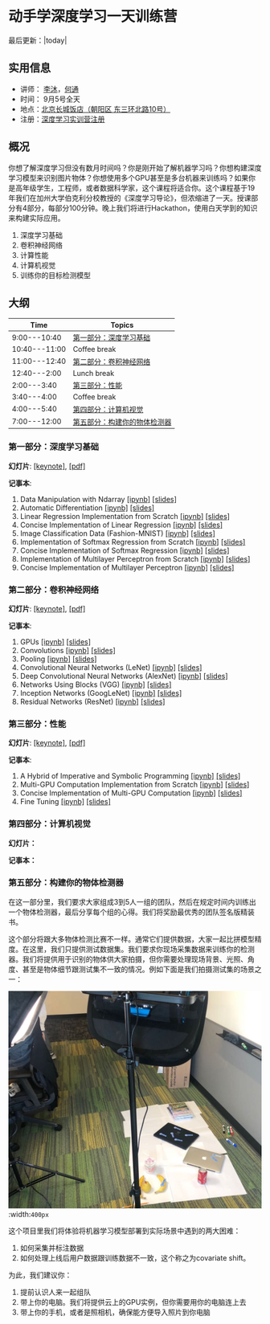 # 动手学深度学习一天训练营

最后更新：|today|

## 实用信息

- 讲师： [李沐](https://github.com/mli)，[何通]( https://github.com/hetong007)
- 时间： 9月5号全天
- 地点：[北京长城饭店（朝阳区 东三环北路10号）](https://j.map.baidu.com/39/Smg)
- 注册：[深度学习实训营注册](https://aiprocon.csdn.net/m/topic/ai_procon/ticket)

## 概况

你想了解深度学习但没有数月时间吗？你是刚开始了解机器学习吗？你想构建深度学习模型来识别图片物体？你想使用多个GPU甚至是多台机器来训练吗？如果你是高年级学生，工程师，或者数据科学家，这个课程将适合你。这个课程基于19年我们在加州大学伯克利分校教授的《深度学习导论》，但浓缩进了一天。授课部分有4部分，每部分100分钟。晚上我们将进行Hackathon，使用白天学到的知识来构建实际应用。

1. 深度学习基础
2. 卷积神经网络
3. 计算性能
4. 计算机视觉
5. 训练你的目标检测模型

## 大纲


| Time | Topics |
| --- | --- |
| 9:00---10:40 | [第一部分：深度学习基础](#id7) |
| 10:40---11:00 | Coffee break |
| 11:00---12:40 | [第二部分：卷积神经网络](#id8) |
| 12:40---2:00 | Lunch break |
| 2:00---3:40 | [第三部分：性能](#id9) |
| 3:40---4:00 | Coffee break |
| 4:00---5:40 | [第四部分：计算机视觉](#id10) |
| 7:00---12:00 | [第五部分：构建你的物体检测器](#id11) |

### 第一部分：深度学习基础

**幻灯片**: [[keynote]](slides/Part-1.key), [[pdf]](slides/Part-1.pdf)

**记事本**:

1. Data Manipulation with Ndarray  [[ipynb]](https://github.com/mli/d2l-1day-notebooks/blob/master/notebooks-1/1-ndarray.ipynb)  [[slides]](https://nbviewer.jupyter.org/format/slides/github/mli/d2l-1day-notebooks/blob/master/notebooks-1/1-ndarray.ipynb#/)
1. Automatic Differentiation  [[ipynb]](https://github.com/mli/d2l-1day-notebooks/blob/master/notebooks-1/2-autograd.ipynb)  [[slides]](https://nbviewer.jupyter.org/format/slides/github/mli/d2l-1day-notebooks/blob/master/notebooks-1/2-autograd.ipynb#/)
1. Linear Regression Implementation from Scratch  [[ipynb]](https://github.com/mli/d2l-1day-notebooks/blob/master/notebooks-1/3-linear-regression-scratch.ipynb)  [[slides]](https://nbviewer.jupyter.org/format/slides/github/mli/d2l-1day-notebooks/blob/master/notebooks-1/3-linear-regression-scratch.ipynb#/)
1. Concise Implementation of Linear Regression  [[ipynb]](https://github.com/mli/d2l-1day-notebooks/blob/master/notebooks-1/4-linear-regression-gluon.ipynb)  [[slides]](https://nbviewer.jupyter.org/format/slides/github/mli/d2l-1day-notebooks/blob/master/notebooks-1/4-linear-regression-gluon.ipynb#/)
1. Image Classification Data (Fashion-MNIST)  [[ipynb]](https://github.com/mli/d2l-1day-notebooks/blob/master/notebooks-1/5-fashion-mnist.ipynb)  [[slides]](https://nbviewer.jupyter.org/format/slides/github/mli/d2l-1day-notebooks/blob/master/notebooks-1/5-fashion-mnist.ipynb#/)
1. Implementation of Softmax Regression from Scratch  [[ipynb]](https://github.com/mli/d2l-1day-notebooks/blob/master/notebooks-1/6-softmax-regression-scratch.ipynb)  [[slides]](https://nbviewer.jupyter.org/format/slides/github/mli/d2l-1day-notebooks/blob/master/notebooks-1/6-softmax-regression-scratch.ipynb#/)
1. Concise Implementation of Softmax Regression  [[ipynb]](https://github.com/mli/d2l-1day-notebooks/blob/master/notebooks-1/7-softmax-regression-gluon.ipynb)  [[slides]](https://nbviewer.jupyter.org/format/slides/github/mli/d2l-1day-notebooks/blob/master/notebooks-1/7-softmax-regression-gluon.ipynb#/)
1. Implementation of Multilayer Perceptron from Scratch  [[ipynb]](https://github.com/mli/d2l-1day-notebooks/blob/master/notebooks-1/8-mlp-scratch.ipynb)  [[slides]](https://nbviewer.jupyter.org/format/slides/github/mli/d2l-1day-notebooks/blob/master/notebooks-1/8-mlp-scratch.ipynb#/)
1. Concise Implementation of Multilayer Perceptron  [[ipynb]](https://github.com/mli/d2l-1day-notebooks/blob/master/notebooks-1/9-mlp-gluon.ipynb)  [[slides]](https://nbviewer.jupyter.org/format/slides/github/mli/d2l-1day-notebooks/blob/master/notebooks-1/9-mlp-gluon.ipynb#/)

### 第二部分：卷积神经网络

**幻灯片**: [[keynote]](slides/Part-2.key), [[pdf]](slides/Part-2.pdf)

**记事本**:

1. GPUs                                          [[ipynb]](https://github.com/mli/d2l-1day-notebooks/blob/master/notebooks-2/1-use-gpu.ipynb)  [[slides]](https://nbviewer.jupyter.org/format/slides/github/mli/d2l-1day-notebooks/blob/master/notebooks-2/1-use-gpu.ipynb#/)
1. Convolutions                                  [[ipynb]](https://github.com/mli/d2l-1day-notebooks/blob/master/notebooks-2/2-conv-layer.ipynb)  [[slides]](https://nbviewer.jupyter.org/format/slides/github/mli/d2l-1day-notebooks/blob/master/notebooks-2/2-conv-layer.ipynb#/)
1. Pooling                                       [[ipynb]](https://github.com/mli/d2l-1day-notebooks/blob/master/notebooks-2/3-pooling.ipynb)  [[slides]](https://nbviewer.jupyter.org/format/slides/github/mli/d2l-1day-notebooks/blob/master/notebooks-2/3-pooling.ipynb#/)
1. Convolutional Neural Networks (LeNet)         [[ipynb]](https://github.com/mli/d2l-1day-notebooks/blob/master/notebooks-2/4-lenet.ipynb)  [[slides]](https://nbviewer.jupyter.org/format/slides/github/mli/d2l-1day-notebooks/blob/master/notebooks-2/4-lenet.ipynb#/)
1. Deep Convolutional Neural Networks (AlexNet)  [[ipynb]](https://github.com/mli/d2l-1day-notebooks/blob/master/notebooks-2/5-alexnet.ipynb)  [[slides]](https://nbviewer.jupyter.org/format/slides/github/mli/d2l-1day-notebooks/blob/master/notebooks-2/5-alexnet.ipynb#/)
1. Networks Using Blocks (VGG)                   [[ipynb]](https://github.com/mli/d2l-1day-notebooks/blob/master/notebooks-2/6-vgg.ipynb)  [[slides]](https://nbviewer.jupyter.org/format/slides/github/mli/d2l-1day-notebooks/blob/master/notebooks-2/6-vgg.ipynb#/)
1. Inception Networks (GoogLeNet)                [[ipynb]](https://github.com/mli/d2l-1day-notebooks/blob/master/notebooks-2/7-googlenet.ipynb)  [[slides]](https://nbviewer.jupyter.org/format/slides/github/mli/d2l-1day-notebooks/blob/master/notebooks-2/7-googlenet.ipynb#/)
1. Residual Networks (ResNet)                    [[ipynb]](https://github.com/mli/d2l-1day-notebooks/blob/master/notebooks-2/8-resnet.ipynb)  [[slides]](https://nbviewer.jupyter.org/format/slides/github/mli/d2l-1day-notebooks/blob/master/notebooks-2/8-resnet.ipynb#/)

### 第三部分：性能

**幻灯片**: [[keynote]](slides/Part-3.key), [[pdf]](slides/Part-3.pdf)

**记事本**:

1. A Hybrid of Imperative and Symbolic Programming    [[ipynb]](https://github.com/mli/d2l-1day-notebooks/blob/master/notebooks-3/1-hybridize.ipynb)  [[slides]](https://nbviewer.jupyter.org/format/slides/github/mli/d2l-1day-notebooks/blob/master/notebooks-3/1-hybridize.ipynb#/)
1. Multi-GPU Computation Implementation from Scratch  [[ipynb]](https://github.com/mli/d2l-1day-notebooks/blob/master/notebooks-3/2-multiple-gpus.ipynb)  [[slides]](https://nbviewer.jupyter.org/format/slides/github/mli/d2l-1day-notebooks/blob/master/notebooks-3/2-multiple-gpus.ipynb#/)
1. Concise Implementation of Multi-GPU Computation    [[ipynb]](https://github.com/mli/d2l-1day-notebooks/blob/master/notebooks-3/3-multiple-gpus-gluon.ipynb)  [[slides]](https://nbviewer.jupyter.org/format/slides/github/mli/d2l-1day-notebooks/blob/master/notebooks-3/3-multiple-gpus-gluon.ipynb#/)
1. Fine Tuning                                        [[ipynb]](https://github.com/mli/d2l-1day-notebooks/blob/master/notebooks-3/4-fine-tuning.ipynb)  [[slides]](https://nbviewer.jupyter.org/format/slides/github/mli/d2l-1day-notebooks/blob/master/notebooks-3/4-fine-tuning.ipynb#/)

### 第四部分：计算机视觉

**幻灯片：**

**记事本：**

### 第五部分：构建你的物体检测器

在这一部分里，我们要求大家组成3到5人一组的团队，然后在规定时间内训练出一个物体检测器，最后分享每个组的心得。我们将奖励最优秀的团队签名版精装书。

这个部分将跟大多物体检测比赛不一样。通常它们提供数据，大家一起比拼模型精度。在这里，我们只提供测试数据集。我们要求你现场采集数据来训练你的检测器。我们将提供用于识别的物体供大家拍摄，但你需要处理现场背景、光照、角度、甚至是物体细节跟测试集不一致的情况。例如下面是我们拍摄测试集的场景之一：

![测试集拍摄场景之一](./img/test_env.jpeg)
:width:`400px`

这个项目里我们将体验将机器学习模型部署到实际场景中遇到的两大困难：

1. 如何采集并标注数据
2. 如何处理上线后用户数据跟训练数据不一致，这个称之为covariate shift。

为此，我们建议你：

1. 提前认识人来一起组队
2. 带上你的电脑。我们将提供云上的GPU实例，但你需要用你的电脑连上去
3. 带上你的手机，或者是照相机，确保能方便导入照片到你电脑

